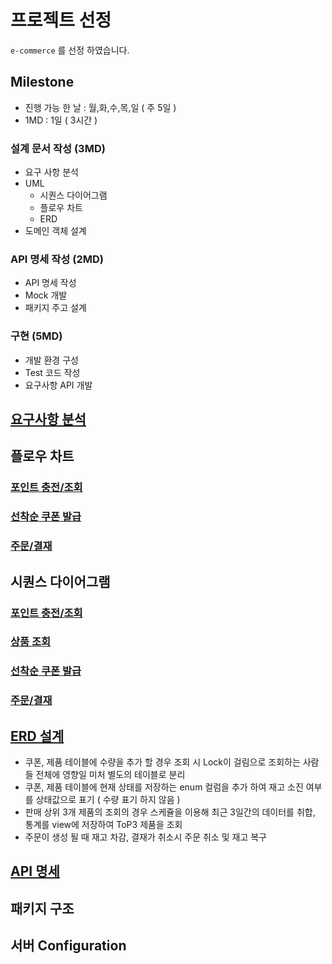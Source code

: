 # 프로젝트 선정
`e-commerce` 를 선정 하였습니다. 

## Milestone
 
- 진행 가능 한 날 : 월,화,수,목,일 ( 주 5일 )
- 1MD : 1일 ( 3시간 )

### 설계 문서 작성 (3MD)
- 요구 사항 분석
- UML 
  - 시퀀스 다이어그램
  - 플로우 차트
  - ERD
- 도메인 객체 설계

### API 명세 작성 (2MD)
- API 명세 작성
- Mock 개발
- 패키지 주고 설계

### 구현 (5MD)
- 개발 환경 구성
- Test 코드 작성
- 요구사항 API 개발

## [요구사항 분석](https://docs.google.com/spreadsheets/d/1t_x48OX8v5qGE9aPk9-a_7EixDlwSdpn_QKgB-MDL4c/edit?usp=sharing)

## 플로우 차트

### [포인트 충전/조회](docs/01-플로우차트-포인트충전_조회.png)

### [선착순 쿠폰 발급](docs/01-플로우차트-선착순_쿠폰_발급.png)

### [주문/결재](docs/01-플로우차트-주문_결재.png)

## 시퀀스 다이어그램

### [포인트 충전/조회](docs/02-시퀀스-포인트충전_조회.png)

### [상품 조회](docs/02-시퀀스-상품_목록_조회.png)

### [선착순 쿠폰 발급](docs/02-시퀀스-선착순_쿠폰_발급.png)

### [주문/결재](docs/02-시퀀스-주문_결재.png)

## [ERD 설계](docs/03-ERD.png)
  
  - 쿠폰, 제품 테이블에 수량을 추가 할 경우 조회 시 Lock이 걸림으로 조회하는 사람들 전체에 영향일 미처 별도의 테이블로 분리
  - 쿠폰, 제품 테이블에 현재 상태를 저장하는 enum 컬럼을 추가 하여 재고 소진 여부를 상태값으로 표기 ( 수량 표기 하지 않음 )
  - 판매 상위 3개 제품의 조회의 경우 스케쥴을 이용해 최근 3일간의 데이터를 취합, 통계를 view에 저장하여 ToP3 제품을 조회
  - 주문이 생성 될 때 재고 차감, 결재가 취소시 주문 취소 및 재고 복구

## [API 명세](https://docs.google.com/spreadsheets/d/1t_x48OX8v5qGE9aPk9-a_7EixDlwSdpn_QKgB-MDL4c/edit?gid=0#gid=0)

## 패키지 구조

## 서버 Configuration